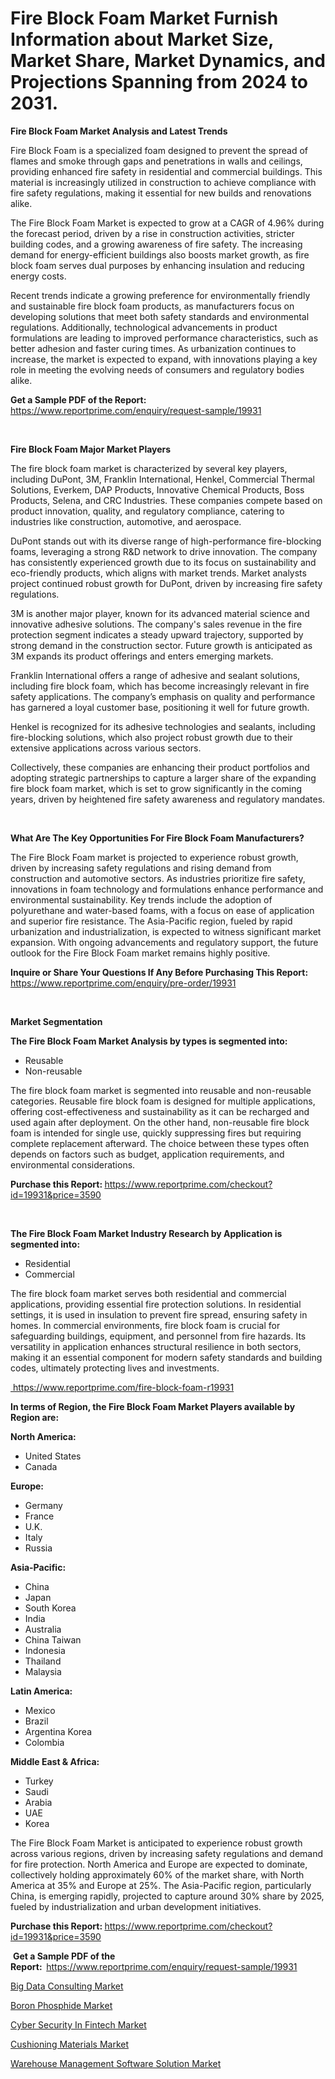 <p><h1>Fire Block Foam Market Furnish Information about Market Size, Market Share, Market Dynamics, and Projections Spanning from 2024 to 2031.</h1></p><p><strong>Fire Block Foam Market Analysis and Latest Trends</strong></p>
<p><p>Fire Block Foam is a specialized foam designed to prevent the spread of flames and smoke through gaps and penetrations in walls and ceilings, providing enhanced fire safety in residential and commercial buildings. This material is increasingly utilized in construction to achieve compliance with fire safety regulations, making it essential for new builds and renovations alike.</p><p>The Fire Block Foam Market is expected to grow at a CAGR of 4.96% during the forecast period, driven by a rise in construction activities, stricter building codes, and a growing awareness of fire safety. The increasing demand for energy-efficient buildings also boosts market growth, as fire block foam serves dual purposes by enhancing insulation and reducing energy costs.</p><p>Recent trends indicate a growing preference for environmentally friendly and sustainable fire block foam products, as manufacturers focus on developing solutions that meet both safety standards and environmental regulations. Additionally, technological advancements in product formulations are leading to improved performance characteristics, such as better adhesion and faster curing times. As urbanization continues to increase, the market is expected to expand, with innovations playing a key role in meeting the evolving needs of consumers and regulatory bodies alike.</p></p>
<p><strong>Get a Sample PDF of the Report:&nbsp;</strong> <a href="https://www.reportprime.com/enquiry/request-sample/19931?utm_campaign=32&utm_medium=2&utm_source=Github&utm_content=ia&utm_term=23112024&utm_id=fire-block-foam">https://www.reportprime.com/enquiry/request-sample/19931</a></p>
<p>&nbsp;</p>
<p><strong>Fire Block Foam Major Market Players</strong></p>
<p><p>The fire block foam market is characterized by several key players, including DuPont, 3M, Franklin International, Henkel, Commercial Thermal Solutions, Everkem, DAP Products, Innovative Chemical Products, Boss Products, Selena, and CRC Industries. These companies compete based on product innovation, quality, and regulatory compliance, catering to industries like construction, automotive, and aerospace.</p><p>DuPont stands out with its diverse range of high-performance fire-blocking foams, leveraging a strong R&D network to drive innovation. The company has consistently experienced growth due to its focus on sustainability and eco-friendly products, which aligns with market trends. Market analysts project continued robust growth for DuPont, driven by increasing fire safety regulations.</p><p>3M is another major player, known for its advanced material science and innovative adhesive solutions. The company's sales revenue in the fire protection segment indicates a steady upward trajectory, supported by strong demand in the construction sector. Future growth is anticipated as 3M expands its product offerings and enters emerging markets.</p><p>Franklin International offers a range of adhesive and sealant solutions, including fire block foam, which has become increasingly relevant in fire safety applications. The company’s emphasis on quality and performance has garnered a loyal customer base, positioning it well for future growth. </p><p>Henkel is recognized for its adhesive technologies and sealants, including fire-blocking solutions, which also project robust growth due to their extensive applications across various sectors.</p><p>Collectively, these companies are enhancing their product portfolios and adopting strategic partnerships to capture a larger share of the expanding fire block foam market, which is set to grow significantly in the coming years, driven by heightened fire safety awareness and regulatory mandates.</p></p>
<p>&nbsp;</p>
<p><strong>What Are The Key Opportunities For Fire Block Foam Manufacturers?</strong></p>
<p><p>The Fire Block Foam market is projected to experience robust growth, driven by increasing safety regulations and rising demand from construction and automotive sectors. As industries prioritize fire safety, innovations in foam technology and formulations enhance performance and environmental sustainability. Key trends include the adoption of polyurethane and water-based foams, with a focus on ease of application and superior fire resistance. The Asia-Pacific region, fueled by rapid urbanization and industrialization, is expected to witness significant market expansion. With ongoing advancements and regulatory support, the future outlook for the Fire Block Foam market remains highly positive.</p></p>
<p><strong>Inquire or Share Your Questions If Any Before Purchasing This Report:</strong> <a href="https://www.reportprime.com/enquiry/pre-order/19931?utm_campaign=32&utm_medium=2&utm_source=Github&utm_content=ia&utm_term=23112024&utm_id=fire-block-foam">https://www.reportprime.com/enquiry/pre-order/19931</a></p>
<p>&nbsp;</p>
<p><strong>Market Segmentation</strong></p>
<p><strong>The Fire Block Foam Market Analysis by types is segmented into:</strong></p>
<p><ul><li>Reusable</li><li>Non-reusable</li></ul></p>
<p><p>The fire block foam market is segmented into reusable and non-reusable categories. Reusable fire block foam is designed for multiple applications, offering cost-effectiveness and sustainability as it can be recharged and used again after deployment. On the other hand, non-reusable fire block foam is intended for single use, quickly suppressing fires but requiring complete replacement afterward. The choice between these types often depends on factors such as budget, application requirements, and environmental considerations.</p></p>
<p><strong>Purchase this Report:&nbsp;</strong><a href="https://www.reportprime.com/checkout?id=19931&price=3590&utm_campaign=32&utm_medium=2&utm_source=Github&utm_content=ia&utm_term=23112024&utm_id=fire-block-foam">https://www.reportprime.com/checkout?id=19931&price=3590</a></p>
<p>&nbsp;</p>
<p><strong>The Fire Block Foam Market Industry Research by Application is segmented into:</strong></p>
<p><ul><li>Residential</li><li>Commercial</li></ul></p>
<p><p>The fire block foam market serves both residential and commercial applications, providing essential fire protection solutions. In residential settings, it is used in insulation to prevent fire spread, ensuring safety in homes. In commercial environments, fire block foam is crucial for safeguarding buildings, equipment, and personnel from fire hazards. Its versatility in application enhances structural resilience in both sectors, making it an essential component for modern safety standards and building codes, ultimately protecting lives and investments.</p></p>
<p><a href="https://www.reportprime.com/fire-block-foam-r19931?utm_campaign=32&utm_medium=2&utm_source=Github&utm_content=ia&utm_term=23112024&utm_id=fire-block-foam">&nbsp;https://www.reportprime.com/fire-block-foam-r19931</a></p>
<p><strong>In terms of Region, the Fire Block Foam Market Players available by Region are:</strong></p>
<p>
    <p> <strong> North America: </strong>
        <ul>
            <li>United States</li>
            <li>Canada</li>
        </ul>
        </p> 
    <p> <strong> Europe: </strong>
        <ul>
            <li>Germany</li>
            <li>France</li>
            <li>U.K.</li>
            <li>Italy</li>
            <li>Russia</li>
        </ul>
        </p> 
    <p> <strong> Asia-Pacific: </strong>
        <ul>
            <li>China</li>
            <li>Japan</li>
            <li>South Korea</li>
            <li>India</li>
            <li>Australia</li>
            <li>China Taiwan</li>
            <li>Indonesia</li>
            <li>Thailand</li>
            <li>Malaysia</li>
        </ul>
        </p> 
    <p> <strong> Latin America: </strong>
        <ul>
            <li>Mexico</li>
            <li>Brazil</li>
            <li>Argentina Korea</li>
            <li>Colombia</li>
        </ul>
        </p> 
    <p> <strong> Middle East & Africa: </strong>
        <ul>
            <li>Turkey</li>
            <li>Saudi</li>
            <li>Arabia</li>
            <li>UAE</li>
            <li>Korea</li>
        </ul>
    </p>
    </p>
<p><p>The Fire Block Foam Market is anticipated to experience robust growth across various regions, driven by increasing safety regulations and demand for fire protection. North America and Europe are expected to dominate, collectively holding approximately 60% of the market share, with North America at 35% and Europe at 25%. The Asia-Pacific region, particularly China, is emerging rapidly, projected to capture around 30% share by 2025, fueled by industrialization and urban development initiatives.</p></p>
<p><strong>Purchase this Report: </strong><a href="https://www.reportprime.com/checkout?id=19931&price=3590&utm_campaign=32&utm_medium=2&utm_source=Github&utm_content=ia&utm_term=23112024&utm_id=fire-block-foam">https://www.reportprime.com/checkout?id=19931&price=3590</a></p>
<p>&nbsp;<strong>Get a Sample PDF of the Report:&nbsp;&nbsp;</strong><a href="https://www.reportprime.com/enquiry/request-sample/19931?utm_campaign=32&utm_medium=2&utm_source=Github&utm_content=ia&utm_term=23112024&utm_id=fire-block-foam">https://www.reportprime.com/enquiry/request-sample/19931</a></p>
<p><strong></strong></p>
<p><p><a href="https://www.linkedin.com/pulse/big-data-consulting-market-analysis-striking-cagr-14-from-c96fe?utm_campaign=32&utm_medium=2&utm_source=Github&utm_content=ia&utm_term=23112024&utm_id=fire-block-foam">Big Data Consulting Market</a></p><p><a href="https://github.com/irfadac/Market-Research-Report-List-5/blob/main/boron-phosphide-market.md?utm_campaign=32&utm_medium=2&utm_source=Github&utm_content=ia&utm_term=23112024&utm_id=fire-block-foam">Boron Phosphide Market</a></p><p><a href="https://www.linkedin.com/pulse/global-cyber-security-fintech-market-analysis-2024-2031-rswle?utm_campaign=32&utm_medium=2&utm_source=Github&utm_content=ia&utm_term=23112024&utm_id=fire-block-foam">Cyber Security In Fintech Market</a></p><p><a href="https://github.com/gerdabatiskzv9/Market-Research-Report-List-1/blob/main/cushioning-materials-market.md?utm_campaign=32&utm_medium=2&utm_source=Github&utm_content=ia&utm_term=23112024&utm_id=fire-block-foam">Cushioning Materials Market</a></p><p><a href="https://issuu.com/reportprime-2/docs/warehouse-management-software-solut_1424d6c5eb5881?utm_campaign=32&utm_medium=2&utm_source=Github&utm_content=ia&utm_term=23112024&utm_id=fire-block-foam">Warehouse Management Software Solution Market</a></p></p>